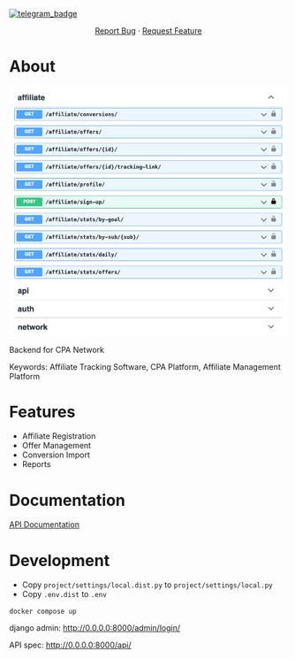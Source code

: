 [![telegram_badge]][telegram_link]

<div align="center">
  <p align="center">
    <a href="https://github.com/cpanova/cpa-network/issues">Report Bug</a>
    ·
    <a href="https://github.com/cpanova/cpa-network/issues">Request Feature</a>
  </p>
</div>

# About

[![](docs/api-spec.png)](https://cpanova.github.io/cpa-network/index.html)

Backend for CPA Network

Keywords: Affiliate Tracking Software, CPA Platform, Affiliate Management Platform

# Features

- Affiliate Registration
- Offer Management
- Conversion Import
- Reports


<!-- MARKDOWN LINKS & IMAGES -->
<!-- https://www.markdownguide.org/basic-syntax/#reference-style-links -->
[telegram_badge]: https://img.shields.io/badge/telegram-252850?style=plastic&logo=telegram
[telegram_link]: https://t.me/bloogrox

# Documentation

[API Documentation](https://cpanova.github.io/cpa-network/index.html)

# Development

- Copy `project/settings/local.dist.py` to `project/settings/local.py`
- Copy `.env.dist` to `.env`

```
docker compose up
```

django admin: http://0.0.0.0:8000/admin/login/

API spec: http://0.0.0.0:8000/api/